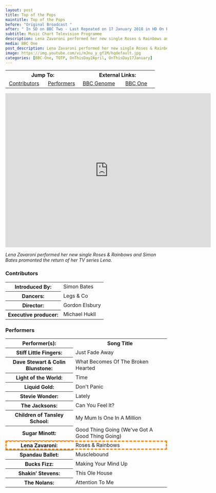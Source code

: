 ```yaml
---
layout: post
title: Top of the Pops
maintitle: Top of the Pops
before: "Original Broadcast "
after: " In SD on BBC Two - Last Repeated on 17 January 2018 in HD On BBC Four"
subtitle: Music Chart Television Programme
description: Lena Zavaroni performed her new single Roses & Rainbows and Simon Bates promonted the return of her TV series Lena.
media: BBC One
post_description: Lena Zavaroni performed her new single Roses & Rainbows and Simon Bates promonted the return of her TV series Lena.
image: https://img.youtube.com/vi/mJnu_y_gf1M/hqdefault.jpg
categories: [BBC-One, TOTP, OnThisDay2April, OnThisDay17January]
---
```


<table>
<tr align="center">
<th colspan="2">Jump To:</th>
<th colspan="2">External Links:</th>
</tr>

<tr align="center">
<td width="25%"><a href="#contributors">Contributors</a></td>
<td width="25%"><a href="#performers">Performers</a></td>
<td width="25%"><a href="https://genome.ch.bbc.co.uk/schedules/bbcone/london/1981-04-02#at-19.20">BBC Genome</a></td>
<td width="25%"><a href="https://www.bbc.co.uk/programmes/b071796z">BBC One</a></td>
</tr>
</table>

<div class="responsive-video"><iframe width="640px" height="480px" src="https://www.youtube.com/embed/mJnu_y_gf1M?rel=0&showinfo=1" frameborder="0" allowfullscreen=""></iframe></div>

<cite>Lena Zavaroni performed her new single Roses & Rainbows and Simon Bates promonted the return of her TV series Lena.</cite>

### Contributors
<table>
<tr><th>Introduced By:</th> <td>Simon Bates</td></tr>
<tr><th>Dancers:</th> <td>Legs & Co</td></tr>
<tr><th>Director:</th> <td>Gordon Elsbury</td></tr>
<tr><th>Executive producer:</th> <td>Michael Hukll</td></tr>
</table>

### Performers
<table>
<tr><th>Performer(s):</th><th>Song Title</th></tr>
<tr><th>Stiff Little Fingers:</th> <td>Just Fade Away</td></tr>
<tr><th>Dave Stewart & Colin Blunstone:</th> <td>What Becomes Of The Broken Hearted</td></tr>
<tr><th>Light of the World:</th> <td>Time</td></tr>
<tr><th>Liquid Gold:</th> <td>Don't Panic</td></tr>
<tr><th>Stevie Wonder:</th> <td>Lately</td></tr>
<tr><th>The Jacksons:</th> <td>Can You Feel It?</td></tr>
<tr><th>Children of Tansley School:</th> <td>My Mum Is One In A Million</td></tr>
<tr><th>Sugar Minott:</th> <td>Good Thing Going (We've Got A Good Thing Going)</td></tr>
<tr style="outline: 4px dashed darkorange; outline-offset: -4px;"><th>Lena Zavaroni:</th> <td>Roses & Rainbows</td></tr>
<tr><th>Spandau Ballet:</th> <td>Musclebound</td></tr>
<tr><th>Bucks Fizz:</th> <td>Making Your Mind Up</td></tr>
<tr><th>Shakin&#8217; Stevens:</th> <td>This Ole House</td></tr>
<tr><th>The Nolans:</th> <td>Attention To Me</td></tr>
</table>

